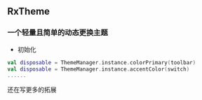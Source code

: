 ## RxTheme 

### 一个轻量且简单的动态更换主题


* 初始化

``` kotlin
val disposable = ThemeManager.instance.colorPrimary(toolbar)
val disposable = ThemeManager.instance.accentColor(switch)
......
```

还在写更多的拓展
